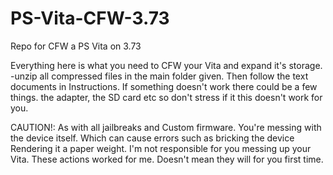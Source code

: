 # PS-Vita-CFW-3.73
Repo for CFW a PS Vita on 3.73

Everything here is what you need to CFW your Vita and expand it's storage.
-unzip all compressed files in the main folder given. Then follow the text documents in 
Instructions.
If something doesn't work there could be a few things. the adapter, the SD card etc so don't stress if it this doesn't work for you.

CAUTION!:
As with all jailbreaks and Custom firmware. You're messing 
with the device itself. Which can cause errors such as bricking the device
Rendering it a paper weight.
I'm not responsible for you messing up your Vita.
These actions worked for me. Doesn't mean they will for you first time.
